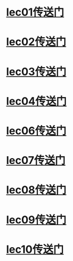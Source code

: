 <!--
 * @Description: 
 * @Author: 唐健峰
 * @Date: 2023-09-25 13:23:11
 * @LastEditors: ${author}
 * @LastEditTime: 2023-12-19 17:55:43
-->
# [lec01传送门](/lecture01/index.py)

# [lec02传送门](/lecture02/README.md)

# [lec03传送门](/lecture03/README.md)

# [lec04传送门](/lecture04/README.md)

# [lec06传送门](/lecture06/README.md)

# [lec07传送门](/lecture07/README.md)

# [lec08传送门](/lecture08/README.md)

# [lec09传送门](/lecture09/index.ipynb)

# [lec10传送门](/lecture10/index.ipynb)